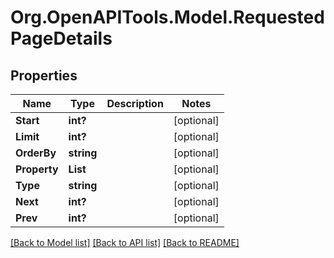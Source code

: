 # Org.OpenAPITools.Model.RequestedPageDetails
## Properties

Name | Type | Description | Notes
------------ | ------------- | ------------- | -------------
**Start** | **int?** |  | [optional] 
**Limit** | **int?** |  | [optional] 
**OrderBy** | **string** |  | [optional] 
**Property** | **List<string>** |  | [optional] 
**Type** | **string** |  | [optional] 
**Next** | **int?** |  | [optional] 
**Prev** | **int?** |  | [optional] 

[[Back to Model list]](../README.md#documentation-for-models) [[Back to API list]](../README.md#documentation-for-api-endpoints) [[Back to README]](../README.md)

